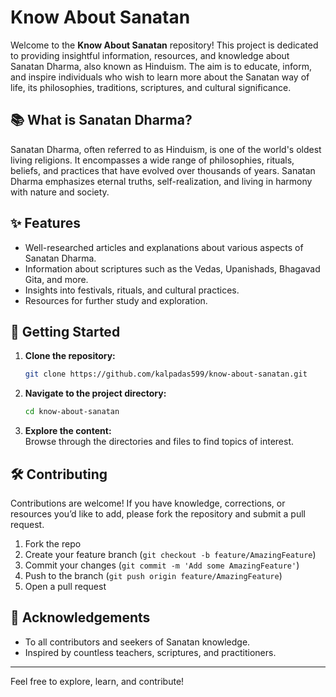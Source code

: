 # Know About Sanatan

Welcome to the **Know About Sanatan** repository! This project is dedicated to providing insightful information, resources, and knowledge about Sanatan Dharma, also known as Hinduism. The aim is to educate, inform, and inspire individuals who wish to learn more about the Sanatan way of life, its philosophies, traditions, scriptures, and cultural significance.

## 📚 What is Sanatan Dharma?

Sanatan Dharma, often referred to as Hinduism, is one of the world's oldest living religions. It encompasses a wide range of philosophies, rituals, beliefs, and practices that have evolved over thousands of years. Sanatan Dharma emphasizes eternal truths, self-realization, and living in harmony with nature and society.

## ✨ Features

- Well-researched articles and explanations about various aspects of Sanatan Dharma.
- Information about scriptures such as the Vedas, Upanishads, Bhagavad Gita, and more.
- Insights into festivals, rituals, and cultural practices.
- Resources for further study and exploration.

## 🚀 Getting Started

1. **Clone the repository:**
   ```bash
   git clone https://github.com/kalpadas599/know-about-sanatan.git
   ```
2. **Navigate to the project directory:**
   ```bash
   cd know-about-sanatan
   ```
3. **Explore the content:**  
   Browse through the directories and files to find topics of interest.

## 🛠️ Contributing

Contributions are welcome! If you have knowledge, corrections, or resources you’d like to add, please fork the repository and submit a pull request.

1. Fork the repo
2. Create your feature branch (`git checkout -b feature/AmazingFeature`)
3. Commit your changes (`git commit -m 'Add some AmazingFeature'`)
4. Push to the branch (`git push origin feature/AmazingFeature`)
5. Open a pull request

## 🙏 Acknowledgements

- To all contributors and seekers of Sanatan knowledge.
- Inspired by countless teachers, scriptures, and practitioners.

---
Feel free to explore, learn, and contribute!
